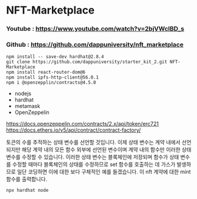 # NFT-Marketplace

### Youtube : https://www.youtube.com/watch?v=2bjVWclBD_s
### Github : https://github.com/dappuniversity/nft_marketplace

```
npm install -- save-dev hardhat@2.8.4
git clone https://github.com/dappuniversity/starter_kit_2.git NFT-Marketplace
npm install react-router-dom@6
npm install ipfs-http-client@56.0.1
npm i @openzepplin/contracts@4.5.0
```

- nodejs
- hardhat
- metamask
- OpenZeppelin

https://docs.openzeppelin.com/contracts/2.x/api/token/erc721
https://docs.ethers.io/v5/api/contract/contract-factory/

토큰의 수를 추적하는 상태 변수를 선언할 것입니다. 이제 상태 변수는 계약 내에서 선언되지만 해당 계약 내의 모든 함수 외부에 선언된 변수이며 계약 내의 함수만 이러한 상태 변수를 수정할 수 있습니다. 이러한 상태 변수는 블록체인에 저장되며 함수가 상태 변수를 수정할 때마다 블록체인의 상태를 수정하므로 set 함수를 호출하는 데 가스가 발생하므로 일단 코딩하면 이에 대한 보다 구체적인 예를 들겠습니다. 이 nft 계약에 대한 mint 함수를 출력합니다.


```
npx hardhat node
```
